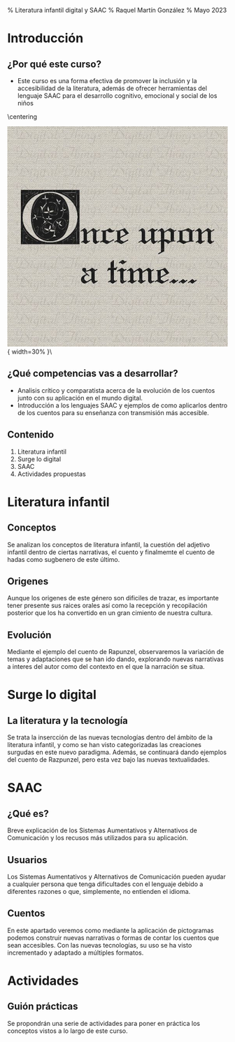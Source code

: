 % Literatura infantil digital y SAAC
% Raquel Martín González 
% Mayo 2023

# Introducción

## ¿Por qué este curso?

* Este curso es una forma efectiva de promover la inclusión y la accesibilidad de la literatura, además de ofrecer herramientas del lenguaje SAAC para el desarrollo cognitivo, emocional y social de los niños

\centering

![](intro.jpeg){ width=30% }\ 

## ¿Qué competencias vas a desarrollar?

* Analisis crítico y comparatista acerca de la evolución de los cuentos junto con su aplicación en el mundo digital.
* Introducción a los lenguajes SAAC y ejemplos de como aplicarlos dentro de los cuentos para su enseñanza con transmisión más accesible.

## Contenido

1. Literatura infantil
2. Surge lo digital
3. SAAC
4. Actividades propuestas

# Literatura infantil

## Conceptos 

Se analizan los conceptos de literatura infantil, la cuestión del adjetivo infantil dentro de ciertas narrativas, el cuento y finalmemte el cuento de hadas como sugbenero de este último.

## Origenes

Aunque los origenes de este género son dificiles de trazar, es importante tener presente sus raices orales así como la recepción y recopilación posterior que los ha convertido en un gran cimiento de nuestra cultura.


## Evolución 

Mediante el ejemplo del cuento de Rapunzel, observaremos la variación de temas y adaptaciones que se han ido dando, explorando nuevas narrativas a interes del autor como del contexto en el que la narración se situa.



# Surge lo digital

## La literatura y la tecnología

Se trata la insercción de las nuevas tecnologías dentro del ámbito de la literatura infantil, y como se han visto categorizadas las creaciones surgudas en este nuevo paradigma. Además, se continuará dando ejemplos del cuento de Razpunzel, pero esta vez bajo las nuevas textualidades. 


# SAAC

## ¿Qué es?

Breve explicación de los Sistemas Aumentativos y Alternativos de Comunicación y los recusos más utilizados para su aplicación. 

## Usuarios

Los Sistemas Aumentativos y Alternativos de Comunicación pueden ayudar a cualquier persona que tenga dificultades con el lenguaje debido a diferentes razones o que, simplemente, no entienden el idioma.

## Cuentos

En este apartado veremos como mediante la aplicación de pictogramas podemos construir nuevas narrativas o formas de contar los cuentos que sean accesibles. Con las nuevas tecnologías, su uso se ha visto incrementado y adaptado a múltiples formatos. 

# Actividades

## Guión prácticas 

Se propondrán una serie de actividades para poner en práctica los conceptos vistos a lo largo de este curso.


